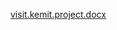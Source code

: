 [visit.kemit.project.docx](https://github.com/user-attachments/files/20213088/visit.kemit.project.docx)
